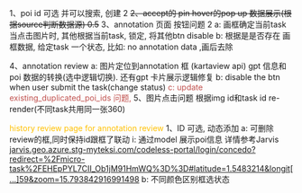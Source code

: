 1、poi id 可选 并可以搜索, 创建 2
~~2、accept的 pin hover的pop up 数据展示(根据source判断数据源) 0.5~~
3、annotation 页面 按钮问题 2
		a: 画框确定当前task
			当点击图片时, 其他根据当前task, 锁定, 将其他btn disable
		 b:  根据是是否存在 画框数据, 给定task 一个状态, 比如: no annotation data ,画后去除
	
4、annotation review
      a: 图片定位到annotation 框 (kartaview api)
        gpt 信息和poi 数据的转换(选中逻辑切换). 还有gpt 卡片展示逻辑修复
    b: disable the btn when user submit the task(change status)
    <font color="#c0504d">  c:  update existing_duplicated_poi_ids 问题,</font>
5、图片点击问题
		根据img id和task id  re-render(不同task共用同一张360)
		 
<font color="#ffc000">history review page for annotation review </font>
1、ID 可选, 动态添加 
		a:  可删除review的框,同时保持id跟框了联动
			i: 通过model 展示poi信息
			 详情参考Jarvis  [jarvis.geo.azure.stg-myteksi.com/codeless-portal/login/concedo?redirect=%2Fmicro-task%2FEHEpPYL7CII\_Ob1jM91HmWQ%3D%3D#latitude=1.5483214&longit[…]59&zoom=15.793842916991498](https://jarvis.geo.azure.stg-myteksi.com/codeless-portal/micro-task/EHEpPYL7CII_Ob1jM91HmWQ==#latitude=1.5483214&longit[…]59&zoom=15.793842916991498)
         b: 不同颜色区别框选状态